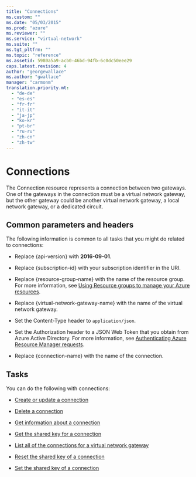 ```yaml
---
title: "Connections"
ms.custom: ""
ms.date: "05/03/2015"
ms.prod: "azure"
ms.reviewer: ""
ms.service: "virtual-network"
ms.suite: ""
ms.tgt_pltfrm: ""
ms.topic: "reference"
ms.assetid: 5980a5a9-acb0-46bd-94fb-6c0dc50eee29
caps.latest.revision: 4
author: "georgewallace"
ms.author: "gwallace"
manager: "carmonm"
translation.priority.mt: 
  - "de-de"
  - "es-es"
  - "fr-fr"
  - "it-it"
  - "ja-jp"
  - "ko-kr"
  - "pt-br"
  - "ru-ru"
  - "zh-cn"
  - "zh-tw"
---
```

# Connections
The Connection resource represents a connection between two gateways. One of the gateways in the connection must be a virtual network gateway, but the other gateway could be another virtual network gateway, a local network gateway, or a dedicated circuit.  
  
## Common parameters and headers  
 The following information is common to all tasks that you might do related to connections:  
  
-   Replace {api-version} with **2016-09-01**.  
  
-   Replace {subscription-id} with your subscription identifier in the URI.  
  
-   Replace {resource-group-name} with the name of the resource group. For more information, see [Using Resource groups to manage your Azure resources](http://azure.microsoft.com/en-us/documentation/articles/azure-preview-portal-using-resource-groups/).  
  
-   Replace {virtual-network-gateway-name} with the name of the virtual network gateway.  
  
-   Set the Content-Type header to `application/json`.  
  
-   Set the Authorization header to a JSON Web Token that you obtain from Azure Active Directory. For more information, see [Authenticating Azure Resource Manager requests](../../index.md).  
  
-   Replace {connection-name} with the name of the connection.  
  
## Tasks  
 You can do the following with connections:  
  
-   [Create or update a connection](create-or-update-a-connection.md)  
  
-   [Delete a connection ](delete-a-connection.md)  
  
-   [Get information about a connection ](get-information-about-a-connection.md)  
  
-   [Get the shared key for a connection ](get-the-shared-key-for-a-connection.md)  
  
-   [List all of the connections for a virtual network gateway ](list-all-of-the-connections-for-a-virtual-network-gateway.md)  
  
-   [Reset the shared key of a connection ](reset-the-shared-key-of-a-connection.md)  
  
-   [Set the shared key of a connection ](set-the-shared-key-of-a-connection.md)
